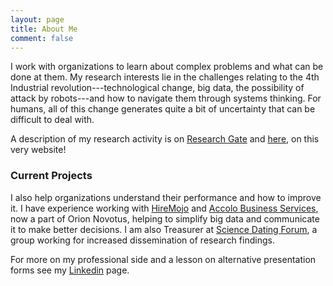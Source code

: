 ```yaml
---
layout: page
title: About Me
comment: false
---
```


 I work with organizations to learn about complex problems and what can be done at them. My research interests lie in the challenges relating to the 4th Industrial revolution---technological change, big data, the possibility of attack by robots---and how to navigate them through systems thinking. For humans, all of this change generates quite a bit of uncertainty that can be difficult to deal with.

 A description of my research activity is on [Research Gate](https://www.researchgate.net/profile/Ryan_Armstrong4) and [here](/research.html), on this very website!

### Current Projects

I also help organizations understand their performance and how to improve it. I have experience working with
[HireMojo](https://hiremojo.com) and [Accolo Business Services](https://accolo.com), now a part of Orion Novotus, helping to simplify big data and communicate it to make better decisions. I am also Treasurer at [Science Dating Forum](http://scientistsdatingforum.org/), a group working for increased dissemination of research findings.

For more on my professional side and a lesson on alternative presentation forms see my [Linkedin](https://www.linkedin.com/in/blendout/) page.

